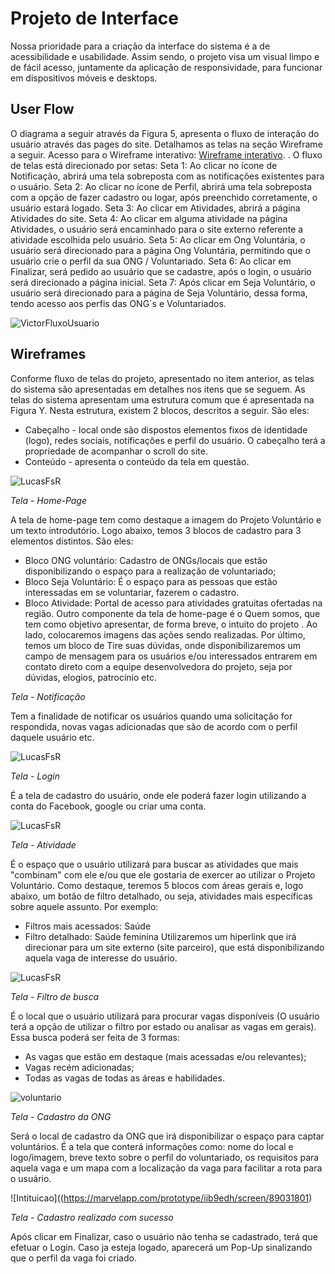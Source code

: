 
# Projeto de Interface

Nossa prioridade para a criação da interface do sistema é a de acessibilidade e usabilidade. Assim sendo, o projeto visa um visual limpo e de fácil acesso, juntamente da aplicação de responsividade, para funcionar em dispositivos móveis e desktops.

## User Flow

O diagrama a seguir através da Figura 5, apresenta o fluxo de interação do usuário através das pages do site. Detalhamos as telas na seção Wireframe a seguir.
Acesso para o Wireframe interativo: [Wireframe interativo](https://marvelapp.com/prototype/iib9edh/screen/89031240).
 . O fluxo de telas está direcionado por setas:
Seta 1: Ao clicar no ícone de Notificação, abrirá uma tela sobreposta com as notificações existentes para o usuário.
Seta 2: Ao clicar no ícone de Perfil, abrirá uma tela sobreposta com a opção de fazer cadastro ou logar, após preenchido corretamente, o usuário estará logado.
Seta 3: Ao clicar em Atividades, abrirá a página Atividades do site.
Seta 4: Ao clicar em alguma atividade na página Atividades, o usuário será encaminhado para o site externo referente a atividade escolhida pelo usuário.
Seta 5: Ao clicar em Ong Voluntária, o usuário será direcionado para a página Ong Voluntária, permitindo que o usuário crie o perfil da sua ONG / Voluntariado.
Seta 6: Ao clicar em Finalizar, será pedido ao usuário que se cadastre, após o login, o usuário será direcionado a página inicial. 
Seta 7: Após clicar em Seja Voluntário, o usuário será direcionado para a página de Seja Voluntário, dessa forma, tendo acesso aos perfis das ONG´s e Voluntariados.


![VictorFluxoUsuario](https://user-images.githubusercontent.com/71721477/196014933-2746fff0-e419-4e00-8e29-a01580483218.png)


## Wireframes

Conforme fluxo de telas do projeto, apresentado no item anterior, as telas do sistema são apresentadas em detalhes nos itens que se seguem. As telas do sistema apresentam uma estrutura comum que é apresentada na Figura Y. Nesta estrutura, existem 2 blocos, descritos a seguir. São eles:
* Cabeçalho - local onde são dispostos elementos fixos de identidade    (logo), redes sociais, notificações e perfil do usuário. O cabeçalho terá a propriedade de acompanhar o scroll do site.
* Conteúdo - apresenta o conteúdo da tela em questão.

![LucasFsR](https://user-images.githubusercontent.com/99758232/195962353-d545f5a0-826b-4942-8874-a48cb554c273.jpeg)

*Tela - Home-Page*

A tela de home-page tem como destaque a imagem do Projeto Voluntário e um texto introdutório.
Logo abaixo, temos 3 blocos de cadastro para 3 elementos distintos. São eles:
* Bloco ONG voluntário: Cadastro de ONGs/locais que estão disponibilizando o espaço para a realização de voluntariado;
* Bloco Seja Voluntário: É o espaço para as pessoas que estão interessadas em se voluntariar, fazerem o cadastro.
*  Bloco Atividade: Portal de acesso para atividades gratuitas ofertadas na região.
Outro componente da tela de home-page é o Quem somos, que tem como objetivo apresentar, de forma breve, o intuito do projeto . Ao lado, colocaremos imagens das ações sendo realizadas.
Por último, temos um bloco de Tire suas dúvidas, onde disponibilizaremos um campo de mensagem para os usuários e/ou interessados entrarem em contato direto com a equipe desenvolvedora do projeto, seja por dúvidas, elogios, patrocínio etc.


*Tela - Notificação*

Tem a finalidade de notificar os usuários quando uma solicitação for respondida, novas vagas adicionadas que são de acordo com o perfil daquele usuário etc.

![LucasFsR](https://user-images.githubusercontent.com/99758232/195962354-00337bcd-8ba3-4c04-964f-bb5ff8fa2305.jpeg)


*Tela - Login*

É a tela de cadastro do usuário, onde ele poderá fazer login utilizando a conta do Facebook, google ou criar uma conta.

![LucasFsR](https://user-images.githubusercontent.com/71721477/196015085-ac12c5c2-afea-450e-b0a7-f5ff656c29b7.png)

*Tela - Atividade*

É o espaço que o usuário utilizará para buscar as atividades que mais "combinam" com ele e/ou que ele gostaria de exercer ao utilizar o Projeto Voluntário.
Como destaque, teremos 5 blocos com áreas gerais e, logo abaixo, um botão de filtro detalhado, ou seja, atividades mais específicas sobre aquele assunto. Por exemplo:
* Filtros mais acessados: Saúde
* Filtro detalhado: Saúde feminina
Utilizaremos um hiperlink que irá direcionar para um site externo (site parceiro), que está disponibilizando aquela vaga de interesse do usuário.

![LucasFsR](https://user-images.githubusercontent.com/99758232/195962356-7f94368d-29e7-497d-93fa-7140f5789fa2.jpeg)

*Tela - Filtro de busca*

É o local que o usuário utilizará para procurar vagas disponíveis (O usuário terá a opção de utilizar o filtro por estado ou analisar as vagas em gerais). Essa busca poderá ser feita de 3 formas:

* As vagas que estão em destaque (mais acessadas e/ou relevantes);
* Vagas recém adicionadas;
* Todas as vagas de todas as áreas e habilidades.

![voluntario](https://marvelapp.com/prototype/iib9edh/screen/89031870)

*Tela - Cadastro da ONG*

Será o local de cadastro da ONG que irá disponibilizar o espaço para captar voluntários. É a tela que conterá informações como: nome do local e logo/imagem, breve texto sobre o perfil do voluntariado, os requisitos  para aquela vaga e um mapa com a localização da vaga para facilitar a rota para o usuário. 

![Intituicao]((https://marvelapp.com/prototype/iib9edh/screen/89031801)

*Tela - Cadastro realizado com sucesso*

Após clicar em Finalizar, caso o usuário não tenha se cadastrado, terá que efetuar o Login. Caso ja esteja logado, aparecerá um Pop-Up sinalizando que o perfil da vaga foi criado. 









